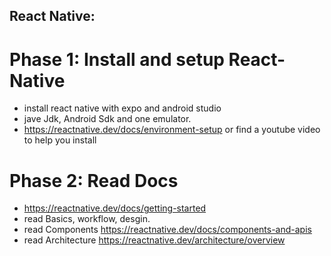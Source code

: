 React Native:
--

 # Phase 1: Install and setup React-Native
 
 * install react native with expo and android studio
 * jave Jdk, Android Sdk and one emulator.
 * https://reactnative.dev/docs/environment-setup or find a youtube video to help you install
 
# Phase 2: Read Docs

* https://reactnative.dev/docs/getting-started
* read Basics, workflow, desgin.
* read Components https://reactnative.dev/docs/components-and-apis
* read Architecture https://reactnative.dev/architecture/overview

